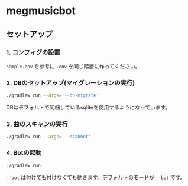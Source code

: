 # megmusicbot
## セットアップ
### 1. コンフィグの設置
`sample.env` を参考に `.env` を同じ階層に作ってください。

### 2. DBのセットアップ(マイグレーションの実行)
```bash
./gradlew run --args='--db-migrate'
```
DBはデフォルトで同梱しているsqliteを使用するようになっています。

### 3. 曲のスキャンの実行
```bash
./gradlew run --args='--scanner'
```

### 4. Botの起動
```bash
./gradlew run
```

`--bot` は付けても付けなくても動きます。デフォルトのモードが `--bot` です。
